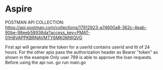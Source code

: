 # Aspire

POSTMAN API COLLECTION:  https://api.postman.com/collections/17912923-a74600a8-362c-4eab-90be-98eeb58936da?access_key=PMAT-01H8VAPPKBRNAVMTY6MK0MWQVG

First api will generate the token for a userId contains userid and ttl of 24 hours.
For the other apis pass the authorization header as Bearer "token" as shown in the example
Only user 789 is able to approve the loan requests.
Before using the api run. go run main.go
